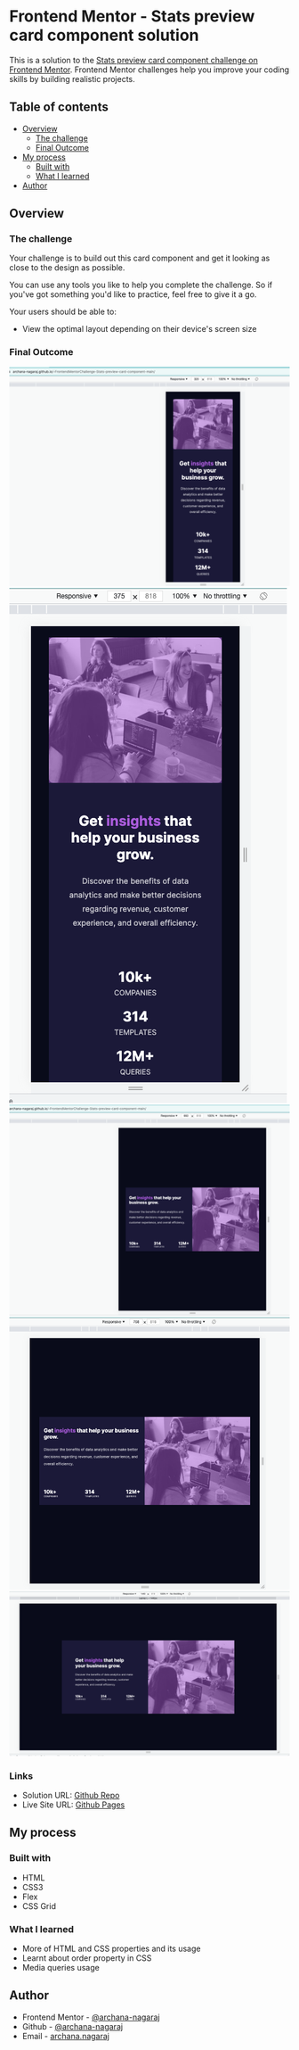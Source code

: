 # Frontend Mentor - Stats preview card component solution

This is a solution to the [Stats preview card component challenge on Frontend Mentor](https://www.frontendmentor.io/challenges/stats-preview-card-component-8JqbgoU62). Frontend Mentor challenges help you improve your coding skills by building realistic projects.

## Table of contents

- [Overview](#overview)
  - [The challenge](#the-challenge)
  - [Final Outcome](#final-outcome)
- [My process](#my-process)
  - [Built with](#built-with)
  - [What I learned](#what-i-learned)
- [Author](#author)

## Overview

### The challenge

Your challenge is to build out this card component and get it looking as close to the design as possible.

You can use any tools you like to help you complete the challenge. So if you've got something you'd like to practice, feel free to give it a go.

Your users should be able to:

- View the optimal layout depending on their device's screen size

### Final Outcome

![Screen 320*](./finalOutcome/ScreenShot_320.png)
![Screen 375*](./finalOutcome/ScreenShot_375.png)
![Screen 660*](./finalOutcome/ScreenShot_660.png)
![Screen 768*](./finalOutcome/ScreenShot_768.png)
![Screen 1440*](./finalOutcome/ScreenShot_1440.png)

### Links

- Solution URL: [Github Repo](https://github.com/archana-nagaraj/-FrontendMentorChallenge-Stats-preview-card-component-main)
- Live Site URL: [Github Pages](https://archana-nagaraj.github.io/-FrontendMentorChallenge-Stats-preview-card-component-main/)

## My process

### Built with

- HTML
- CSS3
- Flex
- CSS Grid

### What I learned

- More of HTML and CSS properties and its usage
- Learnt about order property in CSS
- Media queries usage

## Author

- Frontend Mentor - [@archana-nagaraj](https://www.frontendmentor.io/profile/archana-nagaraj)
- Github - [@archana-nagaraj](https://github.com/archana-nagaraj)
- Email - [archana.nagaraj](archana.nagaraj@gmail.com)
